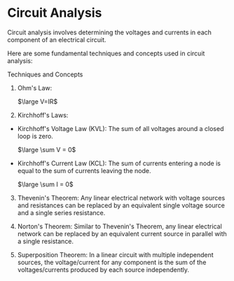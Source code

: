 # Circuit Analysis
Circuit analysis involves determining the voltages and currents in each component of an electrical circuit.

Here are some fundamental techniques and concepts used in circuit analysis:

Techniques and Concepts
1. Ohm's Law:
  
   $\large V=IR$

2. Kirchhoff's Laws:

- Kirchhoff's Voltage Law (KVL): The sum of all voltages around a closed loop is zero.

  $\large \sum V = 0$

- Kirchhoff's Current Law (KCL): The sum of currents entering a node is equal to the sum of currents leaving the node.

   $\large \sum I = 0$

3. Thevenin's Theorem: Any linear electrical network with voltage sources and resistances can be replaced by an equivalent single voltage 
   source and a single series resistance.

4. Norton's Theorem: Similar to Thevenin's Theorem, any linear electrical network can be replaced by an equivalent current source in 
   parallel with a single resistance.

5. Superposition Theorem: In a linear circuit with multiple independent sources, the voltage/current for any component is the sum of the 
   voltages/currents produced by each source independently.
